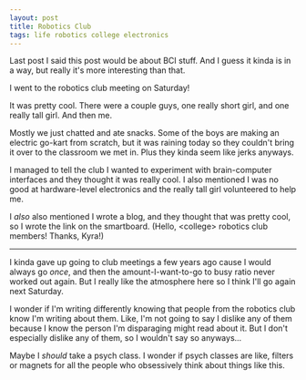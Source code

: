 ```yaml
---
layout: post
title: Robotics Club
tags: life robotics college electronics
---
```


Last post I said this post would be about BCI stuff. And I guess it kinda is in a way, but really
it's more interesting than that.

I went to the robotics club meeting on Saturday! 

It was pretty cool. There were a couple guys,
one really short girl, and one really tall girl. And then me.

Mostly we just chatted and ate snacks. Some of the boys are making an electric go-kart from scratch,
but it was raining today so they couldn't bring it over to the classroom we met in. Plus they kinda seem like jerks
anyways.

I managed to tell the club I wanted to experiment with brain-computer interfaces and they thought it was really cool. 
I also mentioned I was no good at hardware-level electronics and the really tall girl volunteered to help me.

I *also* also mentioned I wrote a blog, and they thought that was pretty cool, so I wrote the link on the
smartboard. (Hello, \<college\> robotics club members! Thanks, Kyra!)

---

I kinda gave up going to club meetings a few years ago cause I would always go *once*, and then the 
amount-I-want-to-go to busy ratio never worked out again. But I really like the atmosphere here so I think I'll 
go again next Saturday.

I wonder if I'm writing differently knowing that people from the robotics club know I'm writing about them.
Like, I'm not going to say I dislike any of them because I know the person I'm disparaging might read about it.
But I don't especially dislike any of them, so I wouldn't say so anyways...

Maybe I *should* take a psych class. I wonder if psych classes are like, filters or magnets for all the people 
who obsessively think about things like this.
